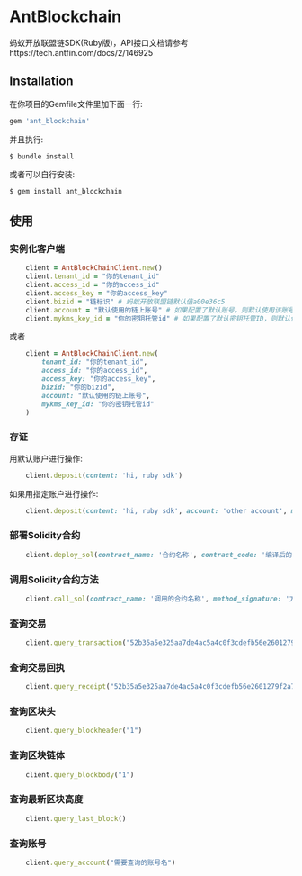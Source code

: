 # AntBlockchain

蚂蚁开放联盟链SDK(Ruby版)，API接口文档请参考https://tech.antfin.com/docs/2/146925

## Installation

在你项目的Gemfile文件里加下面一行:

```ruby
gem 'ant_blockchain'
```

并且执行:

    $ bundle install

或者可以自行安装:

    $ gem install ant_blockchain

## 使用

### 实例化客户端

```ruby
    client = AntBlockChainClient.new()
    client.tenant_id = "你的tenant_id"
    client.access_id = "你的access_id"
    client.access_key = "你的access_key"
    client.bizid = "链标识" # 蚂蚁开放联盟链默认值a00e36c5
    client.account = "默认使用的链上账号" # 如果配置了默认账号，则默认使用该账号进行交易，如果在后续的使用中指明了具体的账号，则使用指明的账号
    client.mykms_key_id = "你的密钥托管id" # 如果配置了默认密钥托管ID，则默认使用该ID进行交易，如果在后续的使用中指明了具体的ID，则使用指明的ID
```

或者


```ruby
    client = AntBlockChainClient.new(
        tenant_id: "你的tenant_id",
        access_id: "你的access_id",
        access_key: "你的access_key",
        bizid: "你的bizid",
        account: "默认使用的链上账号",
        mykms_key_id: "你的密钥托管id"
    )
```

### 存证

用默认账户进行操作:
```ruby
    client.deposit(content: 'hi, ruby sdk')
```

如果用指定账户进行操作:
```ruby
    client.deposit(content: 'hi, ruby sdk', account: 'other account', mykms_key_id: 'other kms key id')
```

### 部署Solidity合约

```ruby
    client.deploy_sol(contract_name: '合约名称', contract_code: '编译后的合约代码')
```

### 调用Solidity合约方法

```ruby
    client.call_sol(contract_name: '调用的合约名称', method_signature: '方法签名', input_params: '实参列表', out_types: '返回参数列表')
```

### 查询交易

```ruby
    client.query_transaction("52b35a5e325aa7de4ac5a4c0f3cdefb56e2601279f2a7dd8afe305d643f2714b")
```

### 查询交易回执

```ruby
    client.query_receipt("52b35a5e325aa7de4ac5a4c0f3cdefb56e2601279f2a7dd8afe305d643f2714b")
```

### 查询区块头

```ruby
    client.query_blockheader("1")
```

### 查询区块链体

```ruby
    client.query_blockbody("1")
```

### 查询最新区块高度

```ruby
    client.query_last_block()
```

### 查询账号

```ruby
    client.query_account("需要查询的账号名")
```
